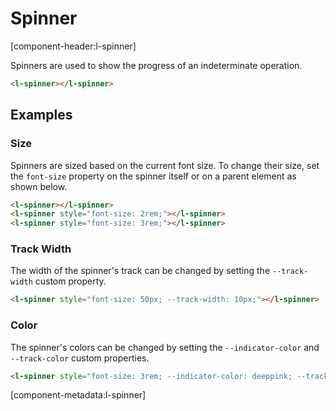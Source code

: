 # Spinner

[component-header:l-spinner]

Spinners are used to show the progress of an indeterminate operation.

```html preview
<l-spinner></l-spinner>
```

## Examples

### Size

Spinners are sized based on the current font size. To change their size, set the `font-size` property on the spinner itself or on a parent element as shown below.

```html preview
<l-spinner></l-spinner>
<l-spinner style="font-size: 2rem;"></l-spinner>
<l-spinner style="font-size: 3rem;"></l-spinner>
```

### Track Width

The width of the spinner's track can be changed by setting the `--track-width` custom property.

```html preview
<l-spinner style="font-size: 50px; --track-width: 10px;"></l-spinner>
```

### Color

The spinner's colors can be changed by setting the `--indicator-color` and `--track-color` custom properties.

```html preview
<l-spinner style="font-size: 3rem; --indicator-color: deeppink; --track-color: pink;"></l-spinner>
```

[component-metadata:l-spinner]
